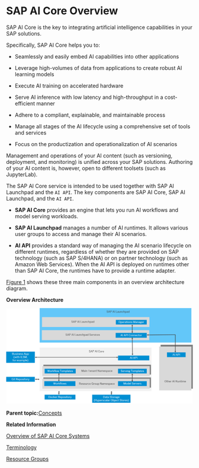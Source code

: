 <!-- loio88e007863ca545438e274cbf6ce2d7c6 -->

# SAP AI Core Overview

SAP AI Core is the key to integrating artificial intelligence capabilities in your SAP solutions.

Specifically, SAP AI Core helps you to:

-   Seamlessly and easily embed AI capabilities into other applications

-   Leverage high-volumes of data from applications to create robust AI learning models

-   Execute AI training on accelerated hardware

-   Serve AI inference with low latency and high-throughput in a cost-efficient manner

-   Adhere to a compliant, explainable, and maintainable process

-   Manage all stages of the AI lifecycle using a comprehensive set of tools and services

-   Focus on the productization and operationalization of AI scenarios


Management and operations of your AI content \(such as versioning, deployment, and monitoring\) is unified across your SAP solutions. Authoring of your AI content is, however, open to different toolsets \(such as JupyterLab\).

The SAP AI Core service is intended to be used together with SAP AI Launchpad and the `AI API`. The key components are SAP AI Core, SAP AI Launchpad, and the `AI API`.

-   **SAP AI Core** provides an engine that lets you run AI workflows and model serving workloads.

-   **SAP AI Launchpad** manages a number of AI runtimes. It allows various user groups to access and manage their AI scenarios.

-   **AI API** provides a standard way of managing the AI scenario lifecycle on different runtimes, regardless of whether they are provided on SAP technology \(such as SAP S/4HANA\) or on partner technology \(such as Amazon Web Services\). When the AI API is deployed on runtimes other than SAP AI Core, the runtimes have to provide a runtime adapter.


[Figure 1](sap-ai-core-overview-88e0078.md#loio88e007863ca545438e274cbf6ce2d7c6__fig_blw_g1y_xnb) shows these three main components in an overview architecture diagram.

  
  
**Overview Architecture**

![Overview of the AI Core landscape](images/Image_AI_Core_Overview_8a6312d.png)

**Parent topic:**[Concepts](concepts-4c6b2da.md "In this section, we'll explore some of the concepts surrounding SAP AI Core.")

**Related Information**  


[Overview of SAP AI Core Systems](overview-of-sap-ai-core-systems-c243d2a.md "Your SAP AI Core system connects internal and external tools.")

[Terminology](terminology-05f41ee.md "")

[Resource Groups](resource-groups-26c6c6b.md#loio26c6c6b50e3f412f8bc0cd6a8ebdb850 "SAP AI Core tenants use resource groups to isolate related ML resources and workloads. Scenarios, executables, and Docker registry secrets are shared across all resource groups.")

